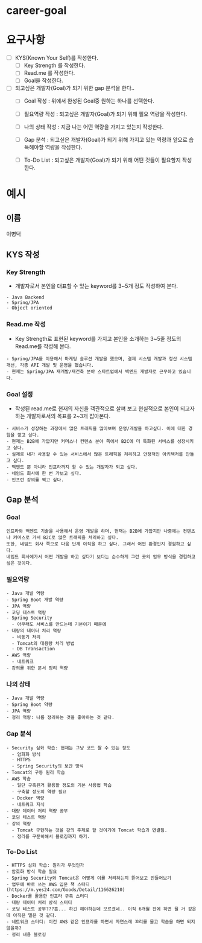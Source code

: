 # career-goal

# 요구사항
- [ ] KYS(Known Your Self)를 작성한다.
    - [ ] Key Strength 를 작성한다.
    - [ ] Read.me 를 작성한다.
    - [ ] Goal을 작성한다.
- [ ] 되고싶은 개발자(Goal)가 되기 위한 gap 분석을 한다..
    - [ ] Goal 작성 : 위에서 완성된 Goal중 원하는 하나를 선택한다.
    - [ ] 필요역량 작성 : 되고싶은 개발자(Goal)가 되기 위해 필요 역량을 작성한다.
    - [ ] 나의 상태 작성 : 지금 나는 어떤 역량을 가지고 있는지 작성한다.
    - [ ] Gap 분석 : 되고싶은 개발자(Goal)가 되기 위해 가지고 있는 역량과 앞으로 습득해야할 역량을 작성한다.
    - [ ] To-Do List : 되고싶은 개발자(Goal)가 되기 위해 어떤 것들이 필요할지 작성한다.


# 예시
## 이름
이병덕
## KYS 작성
### Key Strength
- 개발자로서 본인을 대표할 수 있는 keyword를 3~5개 정도 작성하여 본다.
```text
- Java Backend
- Spring/JPA
- Object oriented
```
### Read.me 작성
- Key Strength로 표현된 keyword를 가지고 본인을 소개하는 3~5줄 정도의 Read.me를 작성해 본다.
```text
- Spring/JPA를 이용해서 마케팅 솔루션 개발을 했으며, 결제 시스템 개발과 정산 시스템 개선, 각종 API 개발 및 운영을 했습니다.
- 현재는 Spring/JPA 재개발/재건축 분야 스타트업에서 백엔드 개발자로 근무하고 있습니다.
``` 

### Goal 설정
- 작성된 read.me로 현재의 자신을 객관적으로 살펴 보고 현실적으로 본인이 되고자하는 개발자로서의 목표를 2~3개 잡아본다.
```text
- 서비스가 성장하는 과정에서 많은 트래픽을 많아보며 운영/개발을 하고싶다. 이에 대한 경험을 쌓고 싶다.
- 현재는 B2B에 가깝지만 커머스나 컨텐츠 분야 쪽에서 B2C에 더 특화된 서비스를 성장시키고 싶다.
- 실제로 내가 사용할 수 있는 서비스에서 많은 트래픽을 처리하고 안정적인 아키텍처를 만들고 싶다.
- 백엔드 뿐 아니라 인프라까지 할 수 있는 개발자가 되고 싶다.
- 네임드 회사에 한 번 가보고 싶다.
- 인프런 강의를 찍고 싶다.
```
## Gap 분석
### Goal
```text
인프라와 백엔드 기술을 사용해서 운영 개발을 하며, 현재는 B2B에 가깝지만 나중에는 컨텐츠나 커머스로 가서 B2C로 많은 트래픽을 처리하고 싶다.
또한, 네임드 회사 쪽으로 다음 단계 이직을 하고 싶다. 그래서 어떤 환경인지 경험하고 싶다.
네임드 회사에가서 어떤 개발을 하고 싶다기 보다는 순수하게 그런 곳의 업무 방식을 경험하고 싶은 것이다.
```
### 필요역량
```text
- Java 개발 역량
- Spring Boot 개발 역량
- JPA 역량
- 코딩 테스트 역량
- Spring Security
  - 아무래도 서비스를 만드는데 기본이기 때문에
- 대량의 데이터 처리 역량
  - 비동기 처리
  - Tomcat의 대용량 처리 방법
  - DB Transaction
- AWS 역량
  - 네트워크
- 강의를 위한 문서 정리 역량
```
### 나의 상태
```text
- Java 개발 역량
- Spring Boot 약량
- JPA 역량
- 정리 역량: 나름 정리하는 것을 좋아하는 것 같다.
```
### Gap 분석
```text
- Security 심화 학습: 현재는 그냥 코드 짤 수 있는 정도
  - 암화화 방식
  - HTTPS
  - Spring Security의 보안 방식
- Tomcat의 구동 원리 학습
- AWS 학습
  - 일단 구축된거 활용할 정도의 기본 사용법 학습
  - 구축할 정도의 역량 필요
  - Docker 역량
  - 네트워크 지식
- 대량 데이터 처리 역량 공부
- 코딩 테스트 역량
- 강의 역량
  - Tomcat 구현하는 것을 강의 주제로 할 것이기에 Tomcat 학습과 연결됨.
  - 정리를 구쭌히해서 블로깅까지 하기.
```
### To-Do List
```text
- HTTPS 심화 학습: 원리가 무엇인가
- 암호화 방식 학습 필요
- Spring Security와 Tomcat은 어떻게 이를 처리하는지 뜯어보고 만들어보기
- 업무에 바로 쓰는 AWS 입문 책 스터디(https://m.yes24.com/Goods/Detail/116626210)
- Docker를 활용한 인프라 구축 스터디
- 대량 데이터 처리 방식 스터디
- 코딩 테스트 공부???흠... 하긴 해야하는데 모르겠네.. 이직 6개월 전에 하면 될 거 같은데 아직은 멀은 것 같다.
- 네트워크 스터디: 이건 AWS 같은 인프라를 하면서 자연스레 꼬리를 물고 학습을 하면 되지 않을까?
- 정리 내용 블로깅
```



